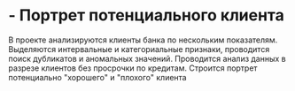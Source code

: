 # - Портрет потенциального клиента
В проекте анализируются клиенты банка по нескольким показателям. 
Выделяются интервальные и категориальные признаки, 
проводится поиск дубликатов и аномальных значений.
Проводится анализ данных в разрезе клиентов без просрочки по кредитам.
Строится портрет потенциально "хорошего" и "плохого" клиента
